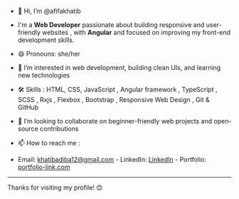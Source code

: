 - 👋 Hi, I’m @afifakhatib
- I'm a **Web Developer** passionate about building responsive and user-friendly websites , with **Angular** and focused on improving my front-end development skills.
  
- 😄 Pronouns: she/her

- 👀 I’m interested in web development, building clean UIs, and learning new technologies  

- 🛠️ Skills : 
 HTML, CSS, JavaScript ,
 Angular framework ,
 TypeScript ,
 SCSS ,
 Rxjs , 
 Flexbox , 
 Bootstrap , 
 Responsive Web Design ,
 Git & GitHub

- 💞️ I’m looking to collaborate on beginner-friendly web projects and open-source contributions 

- 📫 How to reach me : 
- Email: khatibadiba12@gmail.com - LinkedIn: [LinkedIn](https://www.linkedin.com/in/afifa-khatib) - Portfolio: [portfolio-link.com](https://your-portfolio-link.com)

---

Thanks for visiting my profile! 😊


<!---
afifakhatib/afifakhatib is a ✨ special ✨ repository because its `README.md` (this file) appears on your GitHub profile.
You can click the Preview link to take a look at your changes.
--->
